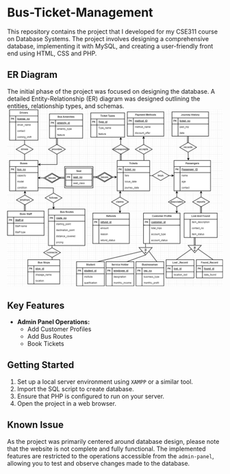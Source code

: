 # Bus-Ticket-Management
This repository contains the project that I developed for my CSE311 course on Database Systems. The project involves designing a comprehensive database, implementing it with MySQL, and creating a user-friendly front end using HTML, CSS and PHP.

## ER Diagram
The initial phase of the project was focused on designing the database. A detailed Entity-Relationship (ER) diagram was designed outlining the entities, relationship types, and schemas.
![ER Diagram](images/ER_Diagram.png)

## Key Features
- **Admin Panel Operations:**
  - Add Customer Profiles
  - Add Bus Routes
  - Book Tickets

## Getting Started
1. Set up a local server environment using `XAMPP` or a similar tool.
2. Import the SQL script to create database.
3. Ensure that PHP is configured to run on your server.
4. Open the project in a web browser.

## Known Issue
As the project was primarily centered around database design, please note that the website is not complete and fully functional. The implemented features are restricted to the operations accessible from the `admin-panel`, allowing you to test and observe changes made to the database.
